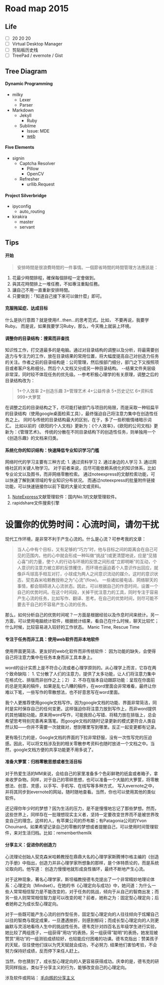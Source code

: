 Road map 2015
=============

Life
----
* [ ] 20 20 20
* [ ] Virtual Desktop Manager
* [ ] 剪贴板历史栈
* [ ] TreePad / evernote / Gist

Tree Diagram
------------
#### Dynamic Programming
- milky
    + Lexer
    + Parser
- Markdown
    + Jekyll
        * Ruby
    + Sublime
        * Issue: MDE
        * [web](https://stackedit.io/)

#### Five Elements
- signin
    + Captcha Resolver
        * Pillow
        * OpenCV
    + Refresher
        * urllib.Request

#### Project Silverbridge
- ipyconfig
    + auto_routing
- kirakira
    + master
    + servant

Tips
----
#### 开始
> 安排時間是很浪費時間的一件事情。一個節省時間的時間管理方法應該是：
1. 花最少時間排程，確保每個排程一定會做到。
2. 與其花時間排上一堆任務，不如專注重點任務。
3. 讓自己不用一直重新安排時間。
4. 只要做到：「知道自己接下來可以做什麼」即可。

#### 克服拖延症、达成目标
什么是执行意图？就是使用if...then...的思考范式。比如， 不要再说，我要学Ruby。 而是说，如果我要学习Ruby，那么，今天晚上就装上环境。

#### 调整你的目录结构：搜索而非查找
知识性工作，打交道最多的是电脑。通过对目录结构的调整以及分析，将最需要创造力与专注力的工作，放在目录结果的常用位置，将大幅度提高自己对创造力任务的关注。作者之前的目录结构是：公司管理，然后按部门细分，部门之下又按照项目或者客户名称细分。然后个人文档又分成另一种目录结构。
--结果文件夹层级非常深，同时较不体现任务的优先级。--参考积极心理学的有关原理，调整之后的目录结构改为：

> 1+个人效率 2+创造乐趣 3+管理艺术 4+公益传承 5+历史记忆 6+资料库 999+大箩筐

在调整之后的目录结构之下，尽可能打破部门与项目的局限，而是采取一种较扁平的目录结构（使用google桌面检索工具），最终强迫自己将注意力集中在创造性任务之上。
同时与传统的目录结构最大的区别，在于，多了一些积极情绪暗示词汇。
比如以前的《欧阳的个人文档》更新为：《个人效率》，《欧阳的公司文档》更新为：《管理艺术》。
传统的分散在不同目录结构下的创造性任务，则单独用一个《创造乐趣》的文档来归类。

#### 系统化你的知识结构：快速降低专业知识学习门槛
网络时代的学习主要有三种方式:
    1. 通过资料学习
    2. 通过身边的人学习
    3. 通过网络社区的关键人物学习。
对于前者来说，应尽可能依赖系统化的知识体系，比如专业论文以及图书，而非网络零散检索。
通过noteexpress的文献检索功能，可以快速了解到某领域的专业知识分布状况。
而通过noteexpress的批量附件链接功能，可以快速链接你以前下载的大量论文或资料。

1. [NoteExpress](http://www.reflib.org/index_chs.htm)文献管理软件：国内No.1的文献管理软件。
2. rapidshare文件搜索引擎

# 设置你的优势时间：心流时间，请勿干扰
现代工作环境，是非常不利于产生心流的。什么是心流？可参考我的文章：

> 当人心中有个目标，又有足够的“巧力”时，他与目标之间的距离会在自己可见的范围内，他的心中就会形成一种叫做“挑战”(或更清楚地说，应是“见猎心喜”)的力量，使个人的行动与环境的反馈之间形成”立即明晰”的互动，个人意识的注意力被立即的反馈攫住，而环境也逼迫着个人意识作出回应，就像乒乓球高手相互对打，小球成为两人之间意识流动的媒介。这时的意识状态，契克森米哈赖教授称之为“心流”(flow)。
一些诸如接电话、网络聊天的事情，都会阻碍进入心流状态。因此，可以根据自己的作息时间，设置一个自己的优势时间。在这个时间段，关掉干扰注意力的工具，同时专注于容易产生心流的任务，比如写作、翻译、思考。在自己的优势时间，则尽可能不要去干自己的不容易产生心流的任务。

那么，如何分析自己的优势时间呢？一方面是根据经验以及作息时间来统计。另一方面，可以使用电脑统计软件，根据统计结果，看自己在什么时候，聊天比较忙；什么时候，比较容易进入较好的工作状态。
Manic Time, Rescue Time

#### 专注于任务而非工具：使用web软件而非本地软件
使用界面更简洁、更友好的web化软件而非传统软件：
因为功能的缺失，会使得自己将注意力集中在任务本身而非工具本身上。

word的设计实质上是不符合心流或者心理学原则的。从心理学上而言，它存在两个致命缺陷：
    1. 它分散了人们的注意力，提供了太多功能，让人们将注意力集中在格式化、排版而非创作之上；2）
    2. 不存在版本自动跟踪功能：呈现在你面前的总是完美的稿件，如果是乱七八糟的稿件，在word里面会非常难看，最终让你难以下笔，一些写作的零散想法，也不好意思写在word里面。

我个人更推荐使用google文档写作。因为google文档的功能、界面非常简洁，同时是实时保存自己的任何变更。这样强迫你将注意力放到写作上，而非word提供的其他辅助功能。原来用word写作，可能我担心写错、将精力放在排版上，总会希望思考特别完善再来落笔。而google文档的随时记录更新的模式更符合人类自然认知——你并不需要一次就做对，想到哪里写到哪里。反正一起变更都有记录。

更有吸引力的是，Google文档的界面的下拉非常舒服，没有一次性写完的压迫感。因此，可以将文档涉及到的相关零散参考资料也随时放进一个文档之中。当然，google文档方便的共享功能更不用多说了。

#### 准备大箩筐：归档零散思想或者生活目标
对于热爱生活的MM来说，会给自己的家里准备多个色彩鲜艳的纸盒或者箱子，拿来收罗杂物。同样，对于自己的零碎思想，也可以准备一个大脑的大箩筐，将零散想法、创意、灵感，以手写、手机写、在线写等多种方式， 写入evernote之中，并将其同步到evernote的网站，随时随地查看。当然，你也可以使用其他的类似软件。

还记得你年少时的梦想？因为生活的压力，是不是慢慢地忘记了那些梦想。然而，这些世界上，同样存在一批理想现实主义者，坚持一定要改变世界而不是被世界改变自己的理念。这样的人，有苹果公司的乔布斯；有Patagonia公司的Yvon Chouinard。如果希望记录自己的零散的梦想或者提醒自己，可以使用时间管理软件，来对生活归档。比如：rememberthemilk

#### 分享主义：促进你的创造力
心流理论创始人契克森米哈赖教授在鼎鼎大名的心理学家斯腾博尔格主编的《创造力手册》中指出，创造力并非心理学家所想象的那样，是个体特质论的，而是系统论取向的。他写道：
创造力慢慢地就形成良性循环，最终不断地产生心流。

对于这种现象，著名心理学家，斯坦福教授德韦克提出了一个非常精妙地理论体系：心理定向（Mindset）。在她的书《心理定向与成功》中，她问道：为什么一些人常常相信智力是不能改变的，对于任务的挑战，倾向于从自己的智商出发；而另一些人则常常相信智力是可以改变的呢？前者，她称之为：固定型心理定向；后者她称之为成长型心理定向。

对于一些既可能产生心流的创作型任务，固定型心理定向的人往往倾向于炫耀自己以往的智商与既定成果，一旦遭遇挫折，则感到郁闷；而成长型心理定向的人则更幽默与灵活地看待人生中的挑战性任务。德韦克针对四百名五年级学生进行实验，她比较了两组孩子，一组获得”用功“的表扬，另一组获得”聪明“的表扬，她发现被赞赏“用功”的一组测验成绩较好，也较能应付困难的功课。德韦克指出：赞美孩子的天赋，往往使他们误以为凭天赋就会成功，不必努力. 结果他们害怕考验，不会努力保持好成绩，反而停下来任人赶上。

当然，你也猜到了，成长型心理定向的人更容易获得成功。庆幸的是，德韦克的研究同样指出，类似于分享主义的行为，能够改变自己的心理定向。

涉及软件或网站：
[毛向辉的分享主义](http://www.isaacmao.com/2/labels/5YiG5Lqr5Li75LmJ.html)
